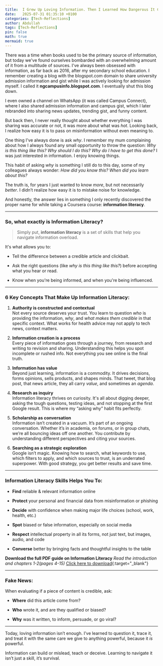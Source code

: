 ```yaml
---
title:  I Grew Up Loving Information. Then I Learned How Dangerous It Can Be.
date:   2025-07-31 01:35:10 +0100
categories: [Tech-Reflections]
author: Abdullah
tags: [Tech-Reflections]
pin: false
math: true
mermaid: true
---
```


There was a time when books used to be the primary source of information, but today we've found ourselves bombarded with an overwhelming amount of it from a multitude of sources. I've always been obsessed with information, as far back as 2016, after my secondary school education. I remember creating a blog with the blogspot.com domain to share university admission information and gist while I was actively looking for admission myself. I called it **ngcampusinfo.blogspot.com**. I eventually shut this blog down.

I even owned a channel on WhatsApp (it was called Campus Connect), where I also shared admission information and campus gist, which I later rebranded into sharing news updates, trending gist, and funny content. 

But back then, I never really thought about whether everything I was sharing was accurate or not, it was more about what was _hot_. Looking back, I realize how easy it is to pass on misinformation without even meaning to.

One thing I've always done is ask _why_. I remember my mum complaining about how I always found any small opportunity to throw the question: _Why is this thing like this? Why should I do this? Why do I have to get this done?_ I was just interested in information. I enjoy knowing things.

This habit of asking _why_ is something I still do to this day, some of my colleagues always wonder: _How did you know this? When did you learn about this?_

The truth is, for years I just wanted to know _more_, but not necessarily _better_. I didn’t realize how easy it is to mistake noise for knowledge.

And honestly, the answer lies in something I only recently discovered the proper name for while taking a Coursera course: **information literacy**.

---

### So, what exactly is **Information Literacy**?


> Simply put, **information literacy** is a set of skills that help you navigate information overload.

It's what allows you to:

- Tell the difference between a credible article and clickbait.
    
- Ask the right questions (like _why is this thing like this?_) before accepting what you hear or read.
    
- Know when you're being informed, and when you're being influenced.
    

---

###  6 Key Concepts That Make Up Information Literacy:

1. **Authority is constructed and contextual**  
    Not every source deserves your trust. You learn to question _who_ is providing the information, _why_, and _what makes them credible_ in that specific context. What works for health advice may not apply to tech news, context matters.
    
2. **Information creation is a process**  
    Every piece of information goes through a journey, from research and writing to revision and sharing. Understanding this helps you spot incomplete or rushed info. Not everything you see online is the final truth.
    
3. **Information has value**  
    Beyond just learning, information is a commodity. It drives decisions, forms opinions, sells products, and shapes minds. That tweet, that blog post, that news article, they all carry _value_, and sometimes an _agenda_.
    
4. **Research as inquiry**  
    Information literacy thrives on curiosity. It's all about digging deeper, asking the tough questions, testing ideas, and not stopping at the first Google result. This is where my “asking why” habit fits perfectly.
    
5. **Scholarship as conversation**  
    Information isn’t created in a vacuum. It’s part of an ongoing conversation. Whether it’s in academia, on forums, or in group chats, we’re all bouncing ideas off one another. You contribute by understanding different perspectives and citing your sources.
    
6. **Searching as a strategic exploration**  
    Google isn’t magic. Knowing how to search, what keywords to use, which filters to apply, and which sources to trust, is an underrated superpower. With good strategy, you get better results and save time.
    

---

### Information Literacy Skills Helps You To:

-  **Find** reliable & relevant information online
    
-  **Protect** your personal and financial data from misinformation or phishing
    
-  **Decide** with confidence when making major life choices (school, work, health, etc.)
    
-  **Spot** biased or false information, especially on social media
    
-  **Respect** intellectual property in all its forms, not just text, but images, audio, and code
    
- **Converse** better by bringing facts and thoughtful insights to the table

**Download the full PDF guide on Information Literacy**
_Read the introduction and chapters 1-2(pages 4-15)_
[Click here to download](/assets/files/ifla-guidelines-en.pdf){:target="_blank"}

---

### Fake News:

When evaluating if a piece of content is credible, ask:

- **Where** did this article come from?
    
- **Who** wrote it, and are they qualified or biased?
    
- **Why** was it written, to inform, persuade, or go viral?
    

---

Today, loving information isn’t enough. I’ve learned to question it, trace it, and treat it with the same care we give to anything powerful, because it _is_ powerful.

Information can build or mislead, teach or deceive. Learning to navigate it isn’t just a skill, it’s survival.